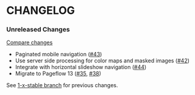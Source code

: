 # CHANGELOG

### Unreleased Changes

[Compare changes](https://github.com/codevise/pageflow-linkmap-page/compare/1-x-stable...master)

- Paginated mobile navigation
  ([#43](https://github.com/codevise/pageflow-linkmap-page/pull/43))
- Use server side processing for color maps and masked images
  ([#42](https://github.com/codevise/pageflow-linkmap-page/pull/42))
- Integrate with horizontal slideshow navigation
  ([#44](https://github.com/codevise/pageflow-linkmap-page/pull/44))
- Migrate to Pageflow 13
  ([#35](https://github.com/codevise/pageflow-linkmap-page/pull/35),
   [#38](https://github.com/codevise/pageflow-linkmap-page/pull/38))

See
[1-x-stable branch](https://github.com/codevise/pageflow-linkmap-page/blob/1-x-stable/CHANGELOG.md)
for previous changes.
